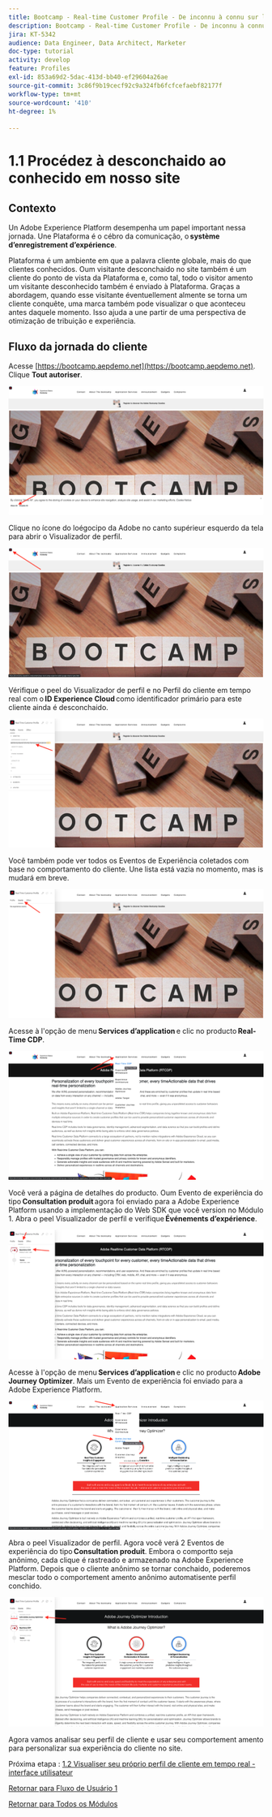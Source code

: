 ```yaml
---
title: Bootcamp - Real-time Customer Profile - De inconnu à connu sur le site - Brésil
description: Bootcamp - Real-time Customer Profile - De inconnu à connu sur le site - Brésil
jira: KT-5342
audience: Data Engineer, Data Architect, Marketer
doc-type: tutorial
activity: develop
feature: Profiles
exl-id: 853a69d2-5dac-413d-bb40-ef29604a26ae
source-git-commit: 3c86f9b19cecf92c9a324fb6fcfcefaebf82177f
workflow-type: tm+mt
source-wordcount: '410'
ht-degree: 1%

---
```


# 1.1 Procédez à desconchaido ao conhecido em nosso site

## Contexto

Un Adobe Experience Platform desempenha um papel important nessa jornada. Une Plataforma é o cébro da comunicação, o **système d’enregistrement d’expérience**.

Plataforma é um ambiente em que a palavra cliente globale, mais do que clientes conhecidos. Oum visitante desconchaido no site também é um cliente do ponto de vista da Plataforma e, como tal, todo o visitor amento um visitante desconhecido também é enviado à Plataforma. Graças a abordagem, quando esse visitante éventuellement almente se torna um cliente conquête, uma marca também pode visualizar o que aconteceu antes daquele momento. Isso ajuda a une partir de uma perspectiva de otimização de tribuição e experiência.

## Fluxo da jornada do cliente

Acesse [https://bootcamp.aepdemo.net](https://bootcamp.aepdemo.net). Clique **Tout autoriser**.

![DSN](./images/web8.png)

Clique no ícone do loégocipo da Adobe no canto supérieur esquerdo da tela para abrir o Visualizador de perfil.

![Démonstration](./images/pv1.png)

Vérifique o peel do Visualizador de perfil e no Perfil do cliente em tempo real com o **ID Experience Cloud** como identificador primário para este cliente ainda é desconchaido.

![Démonstration](./images/pv2.png)

Você também pode ver todos os Eventos de Experiência coletados com base no comportamento do cliente. Une lista está vazia no momento, mas is mudará em breve.

![Démonstration](./images/pv3.png)

Acesse à l&#39;opção de menu **Services d’application** e clic no producto **Real-Time CDP**.

![Démonstration](./images/pv4.png)

Você verá a página de detalhes do producto. Oum Evento de experiência do tipo **Consultation produit** agora foi enviado para a Adobe Experience Platform usando a implementação do Web SDK que você version no Módulo 1. Abra o peel Visualizador de perfil e verifique **Événements d’expérience**.

![Démonstration](./images/pv5.png)

Acesse à l&#39;opção de menu **Services d’application** e clic no producto **Adobe Journey Optimizer**. Mais um Evento de experiência foi enviado para a Adobe Experience Platform.

![Démonstration](./images/pv7.png)

Abra o peel Visualizador de perfil. Agora você verá 2 Eventos de experiência do tipo **Consultation produit**. Embora o comportto seja anônimo, cada clique é rastreado e armazenado na Adobe Experience Platform. Depois que o cliente anônimo se tornar conchaido, poderemos mesclar todo o comportement amento anônimo automatisente perfil conchido.

![Démonstration](./images/pv8.png)

Agora vamos analisar seu perfil de cliente e usar seu comportement amento para personalizar sua experiência do cliente no site.

Próxima etapa : [1.2 Visualiser seu próprio perfil de cliente em tempo real - interface utilisateur](./ex2.md)

[Retornar para Fluxo de Usuário 1](./uc1.md)

[Retornar para Todos os Módulos](../../overview.md)
